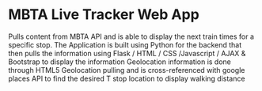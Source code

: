# MBTA Live Tracker Web App
Pulls content from MBTA API and is able to display the next train times for a specific stop. 
The Application is built using Python for the backend that then pulls the information using Flask / HTML / CSS /Javascript / AJAX & Bootstrap to display the information
Geolocation information is done through HTML5 Geolocation pulling and is cross-referenced with google places API to find the desired T stop location to display walking distance
